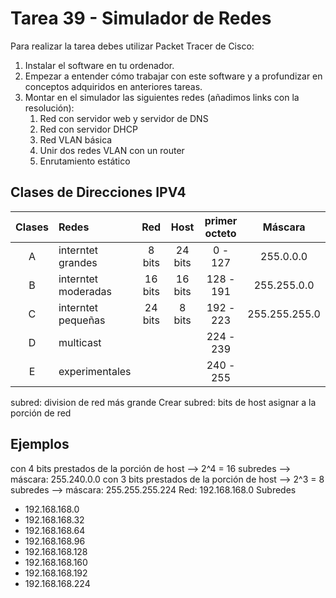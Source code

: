 # Tarea 39 - Simulador de Redes

Para realizar la tarea debes utilizar Packet Tracer de Cisco:
1. Instalar el software en tu ordenador.
2. Empezar a entender cómo trabajar con este software y a profundizar en conceptos adquiridos en
anteriores tareas.
3. Montar en el simulador las siguientes redes (añadimos links con la resolución):
    1. Red con servidor web y servidor de DNS
    1. Red con servidor DHCP
    1. Red VLAN básica
    1. Unir dos redes VLAN con un router
    1. Enrutamiento estático



## Clases de Direcciones IPV4

<div align="center">

| Clases | Redes               | Red     | Host    | primer octeto | Máscara      | 
| :---:  | :-----------------  |:-------:|:-------:|:-------------:|:------------:|
| A      | interntet grandes   | 8 bits  | 24 bits | 0 - 127       |255.0.0.0     |
| B      | interntet moderadas | 16 bits | 16 bits | 128 - 191     |255.255.0.0   |
| C      | interntet pequeñas  | 24 bits | 8 bits  | 192 - 223     |255.255.255.0 |
| D      | multicast           |         |         | 224 - 239     |              |
| E      | experimentales      |         |         | 240 - 255     |              |

</div>

subred: division de red más grande
Crear subred: bits de host asignar a la porción de red

## Ejemplos

con 4 bits prestados de la porción de host --> 2^4 = 16 subredes --> máscara: 255.240.0.0
con 3 bits prestados de la porción de host --> 2^3 = 8 subredes --> máscara: 255.255.255.224
Red: 192.168.168.0
Subredes
* 192.168.168.0
* 192.168.168.32
* 192.168.168.64
* 192.168.168.96
* 192.168.168.128
* 192.168.168.160
* 192.168.168.192
* 192.168.168.224
